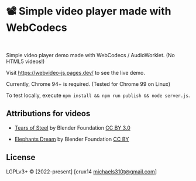 # 📽 Simple video player made with WebCodecs

<br>

Simple video player demo made with WebCodecs / AudioWorklet. (No HTML5 videos!)

Visit https://webvideo-js.pages.dev/ to see the live demo.

Currently, Chrome 94+ is required. (Tested for Chrome 99 on Linux)

To test locally, execute `npm install && npm run publish && node server.js`.

## Attributions for videos

- [Tears of Steel](https://mango.blender.org/) by Blender Foundation [CC BY 3.0](https://creativecommons.org/licenses/by/3.0/)

- [Elephants Dream](https://orange.blender.org/) by Blender Foundation [CC BY](https://orange.blender.org/blog/creative-commons-license-2/)

## License

LGPLv3+ © [2022-present] [crux14 <michaels310t@gmail.com>]
